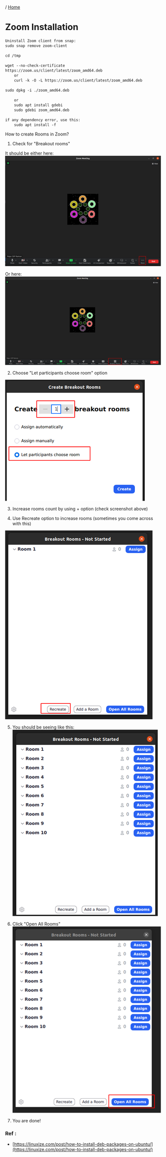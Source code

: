 / [Home](index.md)

# Zoom Installation


```
Uninstall Zoom client from snap:
sudo snap remove zoom-client

cd /tmp

wget --no-check-certificate https://zoom.us/client/latest/zoom_amd64.deb
	or
	curl -k -O -L https://zoom.us/client/latest/zoom_amd64.deb

sudo dpkg -i ./zoom_amd64.deb

	or
	sudo apt install gdebi
	sudo gdebi zoom_amd64.deb

if any dependency error, use this:
	sudo apt install -f
```



How to create Rooms in Zoom?
1. Check for "Breakout rooms"

It should be either here:
![alt text](image-6.png)

Or here:
![alt text](image-7.png)

2. Choose "Let participants choose room" option

![alt text](image-8.png)

3. Increase rooms count by using + option (check screenshot above)

4. Use Recreate option to increase rooms (sometimes you come across with this)

![alt text](image-9.png)


5. You should be seeing like this:
![alt text](image-10.png)


6. Click "Open All Rooms"
![alt text](image-11.png)

7. You are done!



### Ref :

  * [https://linuxize.com/post/how-to-install-deb-packages-on-ubuntu/](https://linuxize.com/post/how-to-install-deb-packages-on-ubuntu/)
